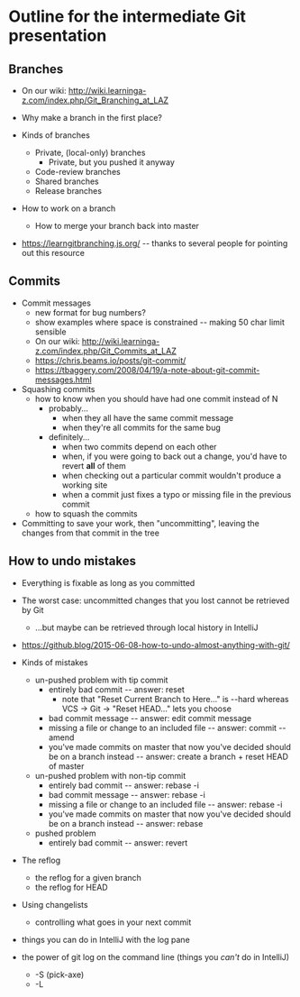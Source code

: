 # Outline for the intermediate Git presentation

## Branches

* On our wiki: <http://wiki.learninga-z.com/index.php/Git_Branching_at_LAZ>
* Why make a branch in the first place?
* Kinds of branches
  * Private, (local-only) branches
    * Private, but you pushed it anyway
  * Code-review branches
  * Shared branches
  * Release branches

* How to work on a branch
  * How to merge your branch back into master
* <https://learngitbranching.js.org/> -- thanks to several people for pointing out this resource

## Commits

* Commit messages
  * new format for bug numbers?
  * show examples where space is constrained -- making 50 char limit sensible
  * On our wiki: <http://wiki.learninga-z.com/index.php/Git_Commits_at_LAZ>
  * <https://chris.beams.io/posts/git-commit/>
  * <https://tbaggery.com/2008/04/19/a-note-about-git-commit-messages.html>
* Squashing commits
  * how to know when you should have had one commit instead of N
    * probably...
      * when they all have the same commit message
      * when they're all commits for the same bug
    * definitely...
      * when two commits depend on each other
      * when, if you were going to back out a change, you'd have to revert **all** of them
      * when checking out a particular commit wouldn't produce a working site
      * when a commit just fixes a typo or missing file in the previous commit
  * how to squash the commits
* Committing to save your work, then "uncommitting", leaving the changes from that commit in the tree

## How to undo mistakes

* Everything is fixable as long as you committed
* The worst case: uncommitted changes that you lost cannot be retrieved by Git
  * ...but maybe can be retrieved through local history in IntelliJ
* <https://github.blog/2015-06-08-how-to-undo-almost-anything-with-git/>
* Kinds of mistakes
  * un-pushed problem with tip commit
    * entirely bad commit -- answer: reset
      * note that "Reset Current Branch to Here..." is --hard whereas
        VCS -> Git -> "Reset HEAD..." lets you choose
    * bad commit message -- answer: edit commit message
    * missing a file or change to an included file -- answer: commit --amend
    * you've made commits on master that now you've decided should be on a branch instead -- answer: create
    a branch + reset HEAD of master
  * un-pushed problem with non-tip commit
    * entirely bad commit -- answer: rebase -i
    * bad commit message -- answer: rebase -i
    * missing a file or change to an included file -- answer: rebase -i
    * you've made commits on master that now you've decided should be on a branch instead -- answer: rebase
  * pushed problem
    * entirely bad commit -- answer: revert

* The reflog
  * the reflog for a given branch
  * the reflog for HEAD

* Using changelists
  * controlling what goes in your next commit
* things you can do in IntelliJ with the log pane
* the power of git log on the command line (things you _can't_ do in IntelliJ)
  * -S (pick-axe)
  * -L
